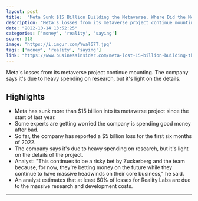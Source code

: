 ```yaml
---
layout: post
title:  "Meta Sunk $15 Billion Building the Metaverse. Where Did the Money Go?"
description: "Meta's losses from its metaverse project continue mounting. The company says it's due to heavy spending on research, but it's light on the details."
date: "2022-10-14 13:52:25"
categories: ['money', 'reality', 'saying']
score: 318
image: "https://i.imgur.com/Ywal67T.jpg"
tags: ['money', 'reality', 'saying']
link: "https://www.businessinsider.com/meta-lost-15-billion-building-the-metaverse-reality-labs-money-2022-10?international=true&amp;r=US&amp;IR=T&amp;utm_source=reddit.com"
---
```


Meta's losses from its metaverse project continue mounting. The company says it's due to heavy spending on research, but it's light on the details.

## Highlights

- Meta has sunk more than $15 billion into its metaverse project since the start of last year.
- Some experts are getting worried the company is spending good money after bad.
- So far, the company has reported a $5 billion loss for the first six months of 2022.
- The company says it's due to heavy spending on research, but it's light on the details of the project.
- Analyst: "This continues to be a risky bet by Zuckerberg and the team because, for now, they're betting money on the future while they continue to have massive headwinds on their core business," he said.
- An analyst estimates that at least 60% of losses for Reality Labs are due to the massive research and development costs.

---
